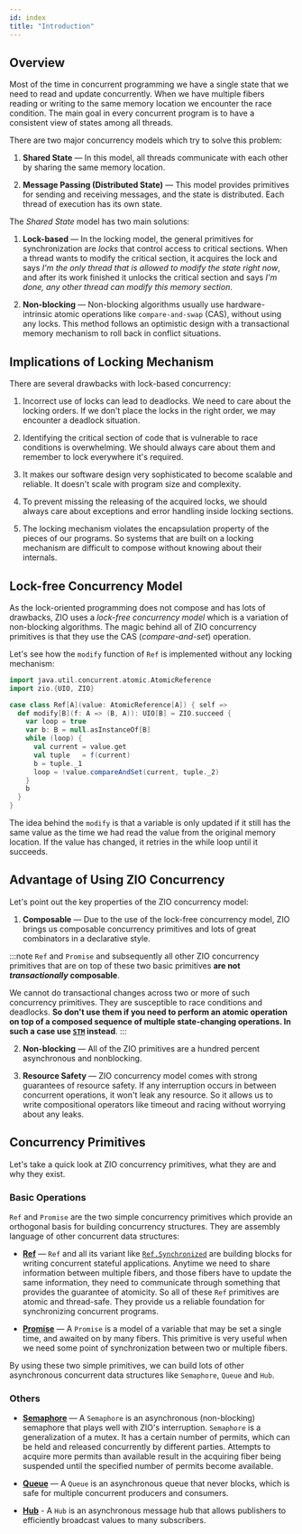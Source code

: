 ```yaml
---
id: index
title: "Introduction"
---
```


## Overview

Most of the time in concurrent programming we have a single state that we need to read and update concurrently. When we have multiple fibers reading or writing to the same memory location we encounter the race condition. The main goal in every concurrent program is to have a consistent view of states among all threads.

There are two major concurrency models which try to solve this problem:

1. **Shared State** — In this model, all threads communicate with each other by sharing the same memory location.

2. **Message Passing (Distributed State)** — This model provides primitives for sending and receiving messages, and the state is distributed. Each thread of execution has its own state. 

The _Shared State_ model has two main solutions:

1. **Lock-based** — In the locking model, the general primitives for synchronization are _locks_ that control access to critical sections. When a thread wants to modify the critical section, it acquires the lock and says _I'm the only thread that is allowed to modify the state right now_, and after its work finished it unlocks the critical section and says _I'm done, any other thread can modify this memory section_.

2. **Non-blocking** — Non-blocking algorithms usually use hardware-intrinsic atomic operations like `compare-and-swap` (CAS), without using any locks. This method follows an optimistic design with a transactional memory mechanism to roll back in conflict situations.

## Implications of Locking Mechanism

There are several drawbacks with lock-based concurrency:

1. Incorrect use of locks can lead to deadlocks. We need to care about the locking orders. If we don't place the locks in the right order, we may encounter a deadlock situation.

2. Identifying the critical section of code that is vulnerable to race conditions is overwhelming. We should always care about them and remember to lock everywhere it's required.

3. It makes our software design very sophisticated to become scalable and reliable. It doesn't scale with program size and complexity.

4. To prevent missing the releasing of the acquired locks, we should always care about exceptions and error handling inside locking sections. 

5. The locking mechanism violates the encapsulation property of the pieces of our programs. So systems that are built on a locking mechanism are difficult to compose without knowing about their internals.

## Lock-free Concurrency Model

As the lock-oriented programming does not compose and has lots of drawbacks, ZIO uses a _lock-free concurrency model_ which is a variation of non-blocking algorithms. The magic behind all of ZIO concurrency primitives is that they use the CAS (_compare-and-set_) operation. 

Let's see how the `modify` function of `Ref` is implemented without any locking mechanism:

```scala mdoc:invisible
import java.util.concurrent.atomic.AtomicReference
import zio.{UIO, ZIO}
```

```scala mdoc:silent
case class Ref[A](value: AtomicReference[A]) { self =>
  def modify[B](f: A => (B, A)): UIO[B] = ZIO.succeed {
    var loop = true
    var b: B = null.asInstanceOf[B]
    while (loop) {
      val current = value.get
      val tuple   = f(current)
      b = tuple._1
      loop = !value.compareAndSet(current, tuple._2)
    }
    b
  }
}
```

The idea behind the `modify` is that a variable is only updated if it still has the same value as the time we had read the value from the original memory location. If the value has changed, it retries in the while loop until it succeeds. 

## Advantage of Using ZIO Concurrency

Let's point out the key properties of the ZIO concurrency model:

1. **Composable** — Due to the use of the lock-free concurrency model, ZIO brings us composable concurrency primitives and lots of great combinators in a declarative style.

:::note
`Ref` and `Promise` and subsequently all other ZIO concurrency primitives that are on top of these two basic primitives **are not _transactionally_ composable**.

We cannot do transactional changes across two or more of such concurrency primitives. They are susceptible to race conditions and deadlocks. **So don't use them if you need to perform an atomic operation on top of a composed sequence of multiple state-changing operations. In such a case use [`STM`](../stm/index.md) instead**. 
:::

2. **Non-blocking** — All of the ZIO primitives are a hundred percent asynchronous and nonblocking.

3. **Resource Safety** — ZIO concurrency model comes with strong guarantees of resource safety. If any interruption occurs in between concurrent operations, it won't leak any resource. So it allows us to write compositional operators like timeout and racing without worrying about any leaks.

## Concurrency Primitives

Let's take a quick look at ZIO concurrency primitives, what they are and why they exist.

### Basic Operations

`Ref` and `Promise` are the two simple concurrency primitives which provide an orthogonal basis for building concurrency structures. They are assembly language of other concurrent data structures:

- **[Ref](ref.md)** — `Ref` and all its variant like [`Ref.Synchronized`](refsynchronized.md) are building blocks for writing concurrent stateful applications. Anytime we need to share information between multiple fibers, and those fibers have to update the same information, they need to communicate through something that provides the guarantee of atomicity. So all of these `Ref` primitives are atomic and thread-safe. They provide us a reliable foundation for synchronizing concurrent programs.

- **[Promise](promise.md)** — A `Promise` is a model of a variable that may be set a single time, and awaited on by many fibers. This primitive is very useful when we need some point of synchronization between two or multiple fibers.

By using these two simple primitives, we can build lots of other asynchronous concurrent data structures like `Semaphore`, `Queue` and `Hub`.

### Others

- **[Semaphore](semaphore.md)** — A `Semaphore` is an asynchronous (non-blocking) semaphore that plays well with ZIO's interruption. `Semaphore` is a generalization of a mutex. It has a certain number of permits, which can be held and released concurrently by different parties. Attempts to acquire more permits than available result in the acquiring fiber being suspended until the specified number of permits become available.

- **[Queue](queue.md)** — A `Queue` is an asynchronous queue that never blocks, which is safe for multiple concurrent producers and consumers.

- **[Hub](hub.md)** - A `Hub` is an asynchronous message hub that allows publishers to efficiently broadcast values to many subscribers.
  